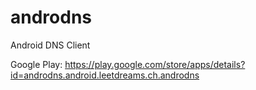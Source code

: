 # androdns
Android DNS Client


Google Play: https://play.google.com/store/apps/details?id=androdns.android.leetdreams.ch.androdns

